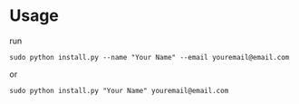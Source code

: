 Usage
=====

run
```
sudo python install.py --name "Your Name" --email youremail@email.com
```
or
```
sudo python install.py "Your Name" youremail@email.com
```
